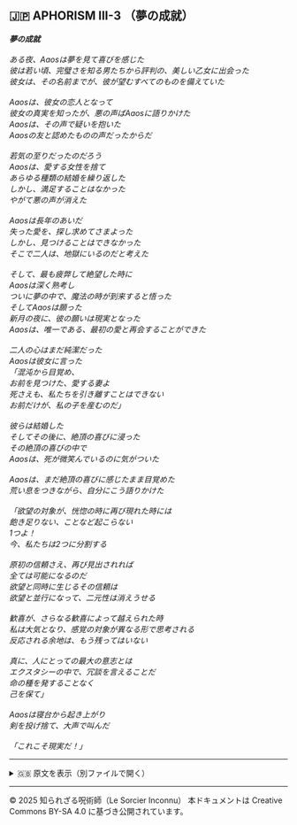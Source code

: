 ## 🇯🇵 APHORISM III-3 （夢の成就）

_**夢の成就**_<br>
<br>
_ある夜、Aaosは夢を見て喜びを感じた<br>
彼は若い頃、完璧さを知る男たちから評判の、美しい乙女に出会った<br>
彼女は、その名前までが、彼が望むすべてのものを備えていた_<br>
<br>
_Aaosは、彼女の恋人となって<br>
彼女の真実を知ったが、悪の声ばAaosに語りかけた<br>
Aaosは、その声で疑いを抱いた<br>
Aaosの友と認めたものの声だったからだ_<br>
<br>
_若気の至りだったのだろう<br>
Aaosは、愛する女性を捨て<br>
あらゆる種類の結婚を繰り返した<br>
しかし、満足することはなかった<br>
やがて悪の声が消えた_<br>
<br>
_Aaosは長年のあいだ<br>
失った愛を、探し求めてさまよった<br>
しかし、見つけることはできなかった<br>
そこで二人は、地獄にいるのだと考えた_<br>
<br>
_そして、最も疲弊して絶望した時に<br>
Aaosは深く熟考し<br>
ついに夢の中で、魔法の時が到来すると悟った<br>
そしてAaosは願った<br>
新月の夜に、彼の願いは現実となった<br>
Aaosは、唯一である、最初の愛と再会することができた_<br>
<br>
_二人の心はまだ純潔だった<br>
Aaosは彼女に言った<br>
「混沌から目覚め、<br>
お前を見つけた、愛する妻よ<br>
死さえも、私たちを引き離すことはできない<br>
お前だけが、私の子を産むのだ」_<br>
<br>
_彼らは結婚した<br>
そしてその後に、絶頂の喜びに浸った<br>
その絶頂の喜びの中で<br>
Aaosは、死が微笑んでいるのに気がついた_<br>
<br>
_Aaosは、まだ絶頂の喜びに感じたまま目覚めた<br>
荒い息をつきながら、自分にこう語りかけた_<br>
<br>
_「欲望の対象が、恍惚の時に再び現れた時には<br>
飽き足りない、ことなど起こらない<br>
1つよ！<br>
今、私たちは2つに分割する_<br>
<br>
_原初の信頼さえ、再び見出されれば<br>
全ては可能になるのだ<br>
欲望と同時に生じるその信頼は<br>
欲望と並行になって、二元性は消えうせる_<br>
<br>
_歓喜が、さらなる歓喜によって越えられた時<br>
私は大気となり、感覚の対象が異なる形で思考される<br>
反応される余地は、もう残ってはいない_<br>
<br>
_真に、人にとっての最大の意志とは<br>
エクスタシーの中で、冗談を言えることだ<br>
命の種を発することなく<br>
己を保て」_<br>
<br>
_Aaosは寝台から起き上がり<br>
剣を投げ捨て、大声で叫んだ_<br>
<br>
_「これこそ現実だ！」_

---

<details>
<summary>🇬🇧 原文を表示（別ファイルで開く）</summary>

🔗 [原文を読む APHORISM III-3](aphorism05_dreame.md)

</details>

---

© 2025 知られざる呪術師（Le Sorcier Inconnu）
本ドキュメントは Creative Commons BY-SA 4.0 に基づき公開されています。

